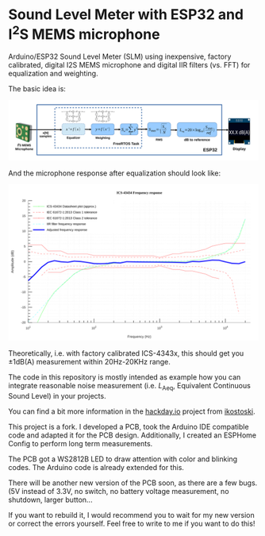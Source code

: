 # Sound Level Meter with ESP32 and I<sup>2</sup>S MEMS microphone

Arduino/ESP32 Sound Level Meter (SLM) using inexpensive, factory calibrated, digital I2S MEMS microphone and digital IIR filters (vs. FFT) for equalization and weighting.

The basic idea is:

![Basic principle](./ArduinoIDE/misc/esp32-i2s-slm-bp.svg)

And the microphone response after equalization should look like:

![Adjusted frequency response](./ArduinoIDE/misc/ics-43434-afr.svg)

Theoretically, i.e. with factory calibrated ICS-4343x, this should get you ±1dB(A) measurement within 20Hz-20KHz range.

The code in this repository is mostly intended as example how you can integrate reasonable noise measurement (i.e. *L*<sub>Aeq</sub>, Equivalent Continuous Sound Level) in your projects. 

You can find a bit more information in the [hackday.io](https://hackaday.io/project/166867-esp32-i2s-slm) project from [ikostoski](https://github.com/ikostoski/esp32-i2s-slm). 


This project is a fork. I developed a PCB, took the Arduino IDE compatible code and adapted it for the PCB design. Additionally, I created an ESPHome Config to perform long term measurements. 

The PCB got a WS2812B LED to draw attention with color and blinking codes. The Arduino code is already extended for this. 


There will be another new version of the PCB soon, as there are a few bugs. (5V instead of 3.3V, no switch, no battery voltage measurement, no shutdown, larger button... 

If you want to rebuild it, I would recommend you to wait for my new version or correct the errors yourself. Feel free to write to me if you want to do this! 